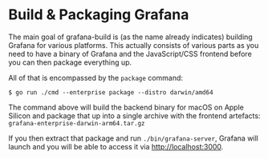 # Build & Packaging Grafana

The main goal of grafana-build is (as the name already indicates) building Grafana for various platforms. 
This actually consists of various parts as you need to have a binary of Grafana and the JavaScript/CSS frontend before you can then package everything up.

All of that is encompassed by the `package` command:

```
$ go run ./cmd --enterprise package --distro darwin/amd64
```

The command above will build the backend binary for macOS on Apple Silicon and package that up into a single archive with the frontend artefacts: `grafana-enterprise-darwin-arm64.tar.gz`

If you then extract that package and run `./bin/grafana-server`, Grafana will launch and you will be able to access it via <http://localhost:3000>.